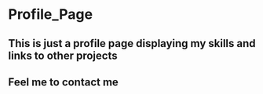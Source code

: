 # Profile_Page

## This is just a profile page displaying my skills and links to other projects

## Feel me to contact me 
